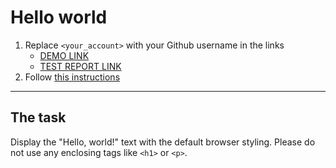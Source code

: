 # Hello world
1. Replace `<your_account>` with your Github username in the links
    - [DEMO LINK](https://Namart.github.io/layout_hello-world/) <br>
    - [TEST REPORT LINK](https://Namart.github.io/layout_hello-world/report/html_report/)
2. Follow [this instructions](https://mate-academy.github.io/layout_task-guideline/)
___

## The task 
Display the "Hello, world!" text with the default browser styling. Please do not 
use any enclosing tags like `<h1>` or `<p>`.
